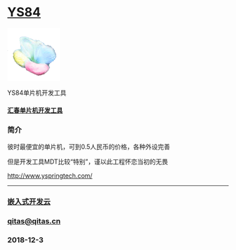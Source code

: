 ﻿# [YS84](https://github.com/mcuyun/YS84) 

[![sites](mcuyun/mcuyun.png)](http://www.mcuyun.com)

YS84单片机开发工具

#### [汇春单片机开发工具](https://github.com/mcuyun/yspring) 


### 简介

彼时最便宜的单片机，可到0.5人民币的价格，各种外设完善

但是开发工具MDT比较“特别”，谨以此工程怀恋当初的无畏

http://www.yspringtech.com/



---

###  [嵌入式开发云](http://www.mcuyun.com)
###  qitas@qitas.cn
###  2018-12-3
